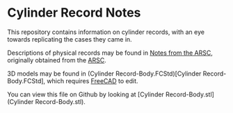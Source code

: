# Cylinder Record Notes

This repository contains information on cylinder records, with an eye
towards replicating the cases they came in.

Descriptions of physical records may be found in [Notes from the ARSC](ARSC-Cylinder-Records.pdf), originally obtained from the [ARSC](https://www.arsc-audio.org/journals/v26/v26n2p133-161.pdf).

3D models may be found in (Cylinder Record-Body.FCStd)[Cylinder Record-Body.FCStd], which requires [FreeCAD](https://www.freecadweb.org/) to edit.

You can view this file on Github by looking at [Cylinder Record-Body.stl](Cylinder Record-Body.stl).